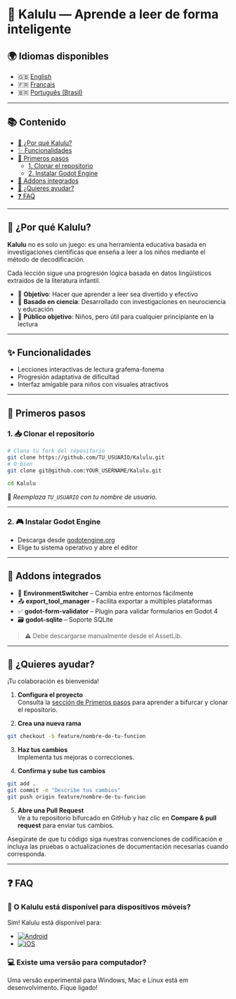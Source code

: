 # 📖 Kalulu — Aprende a leer de forma inteligente

## 🌍 Idiomas disponibles

- 🇬🇧 [English](README.md)
- 🇫🇷 [Français](README.fr.md)
- 🇧🇷 [Português (Brasil)](README.pt-br.md)

---

## 📚 Contenido

- [🧠 ¿Por qué Kalulu?](#por-qué-kalulu)
- [✨ Funcionalidades](#funcionalidades)
- [🚀 Primeros pasos](#primeros-pasos)
  - [1. Clonar el repositorio](#1-clonar-el-repositorio)
  - [2. Instalar Godot Engine](#2-instalar-godot-engine)
- [🧩 Addons integrados](#-addons-integrados)
- [🤝 ¿Quieres ayudar?](#-quieres-ayudar-)
- [❓ FAQ](#faq)

---

## 🧠 ¿Por qué Kalulu?

**Kalulu** no es solo un juego: es una herramienta educativa basada en investigaciones científicas que enseña a leer a los niños mediante el método de decodificación.

Cada lección sigue una progresión lógica basada en datos lingüísticos extraídos de la literatura infantil.

- 🎯 **Objetivo**: Hacer que aprender a leer sea divertido y efectivo  
- 🌟 **Basado en ciencia**: Desarrollado con investigaciones en neurociencia y educación  
- 👶 **Público objetivo**: Niños, pero útil para cualquier principiante en la lectura

---

## ✨ Funcionalidades

- Lecciones interactivas de lectura grafema-fonema
- Progresión adaptativa de dificultad
- Interfaz amigable para niños con visuales atractivos

---

## 🚀 Primeros pasos

### 1. 📥 Clonar el repositorio

```bash
# Clona tu fork del repositorio
git clone https://github.com/TU_USUARIO/Kalulu.git
# O bien
git clone git@github.com:YOUR_USERNAME/Kalulu.git

cd Kalulu
```

🔁 _Reemplaza `TU_USUARIO` con tu nombre de usuario._

---

### 2. 🎮 Instalar Godot Engine

- Descarga desde [godotengine.org](https://godotengine.org/)
- Elige tu sistema operativo y abre el editor

---

## 🧩 Addons integrados

- 🔄 **EnvironmentSwitcher** – Cambia entre entornos fácilmente
- 📤 **export_tool_manager** – Facilita exportar a múltiples plataformas
- ✅ **godot-form-validator** – Plugin para validar formularios en Godot 4
- 🗃️ **godot-sqlite** – Soporte SQLite

> ⚠️ Debe descargarse manualmente desde el AssetLib.

---

## 🤝 ¿Quieres ayudar?

¡Tu colaboración es bienvenida!

1. **Configura el proyecto**  
   Consulta la [sección de Primeros pasos](#primeros-pasos) para aprender a bifurcar y clonar el repositorio.

2. **Crea una nueva rama**
```bash
git checkout -b feature/nombre-de-tu-funcion
```

3. **Haz tus cambios**  
   Implementa tus mejoras o correcciones.

4. **Confirma y sube tus cambios**
```bash
git add .
git commit -m "Describe tus cambios"
git push origin feature/nombre-de-tu-funcion
```

5. **Abre una Pull Request**  
   Ve a tu repositorio bifurcado en GitHub y haz clic en **Compare & pull request** para enviar tus cambios.

Asegúrate de que tu código siga nuestras convenciones de codificación e incluya las pruebas o actualizaciones de documentación necesarias cuando corresponda.

---

## ❓ FAQ

### 📱 O Kalulu está disponível para dispositivos móveis?

Sim! Kalulu está disponível para:

- [![Android](https://img.shields.io/badge/PlayStore-Kalulu-green?logo=google-play)](https://play.google.com/store/apps/details?id=org.godotengine.kalulu)
- [![iOS](https://img.shields.io/badge/AppStore-Kalulu-blue?logo=apple)](https://apps.apple.com/fr/app/kalulu-education/id1639075967)

### 💻 Existe uma versão para computador?

Uma versão experimental para Windows, Mac e Linux está em desenvolvimento. Fique ligado!
